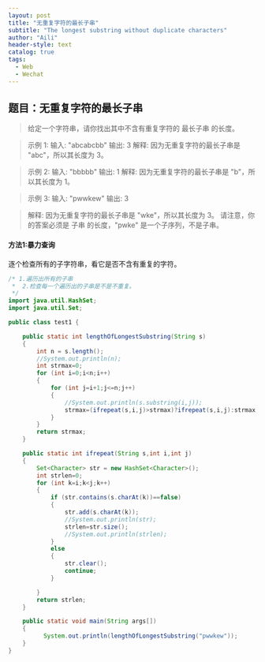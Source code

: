 ```yaml
---
layout: post
title: "无重复字符的最长子串"
subtitle: "The longest substring without duplicate characters"
author: "Aili"
header-style: text
catalog: true
tags:
  - Web
  - Wechat
---
```


## 题目：无重复字符的最长子串

> 给定一个字符串，请你找出其中不含有重复字符的 最长子串 的长度。

> 示例 1:
> 输入: "abcabcbb"
> 输出: 3 
> 解释: 因为无重复字符的最长子串是 "abc"，所以其长度为 3。

> 示例 2:
> 输入: "bbbbb"
> 输出: 1
> 解释: 因为无重复字符的最长子串是 "b"，所以其长度为 1。

> 示例 3:
> 输入: "pwwkew"
> 输出: 3

> 解释: 因为无重复字符的最长子串是 "wke"，所以其长度为 3。
>     请注意，你的答案必须是 子串 的长度，"pwke" 是一个子序列，不是子串。
     

#### 方法1:暴力查询

逐个检查所有的子字符串，看它是否不含有重复的字符。
 
``` java
/* 1.遍历出所有的子串
 *  2.检查每一个遍历出的子串是不是不重复。
 */
import java.util.HashSet;
import java.util.Set;

public class test1 {

    public static int lengthOfLongestSubstring(String s)
    {
        int n = s.length();
        //System.out.println(n);
        int strmax=0;
        for (int i=0;i<n;i++)
        {
            for (int j=i+1;j<=n;j++)
            {
                //System.out.println(s.substring(i,j));
                strmax=(ifrepeat(s,i,j)>strmax)?ifrepeat(s,i,j):strmax;
            }
        }
        return strmax;
    }

    public static int ifrepeat(String s,int i,int j)
    {
        Set<Character> str = new HashSet<Character>();
        int strlen=0;
        for (int k=i;k<j;k++)
        {
            if (str.contains(s.charAt(k))==false)
            {
                str.add(s.charAt(k));
                //System.out.println(str);
                strlen=str.size();
                //System.out.println(strlen);
            }
            else
            {
                str.clear();
                continue;
            }

        }
        return strlen;
    }

    public static void main(String args[])
    {
          System.out.println(lengthOfLongestSubstring("pwwkew"));
    }
}
```
